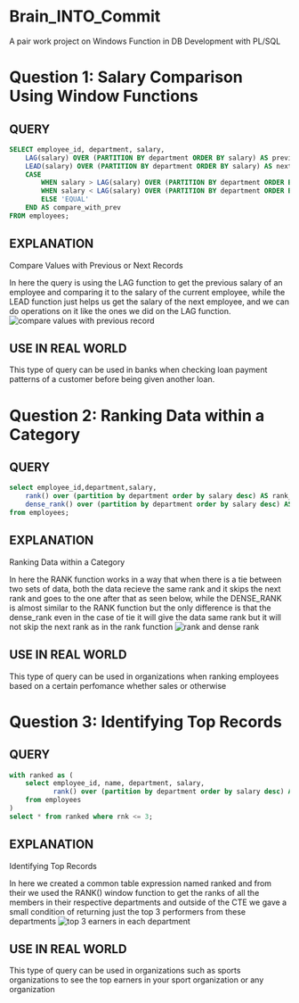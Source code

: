 # Brain_INTO_Commit
A pair work project on Windows Function in DB Development with PL/SQL

# Question 1: Salary Comparison Using Window Functions

## QUERY

```sql
SELECT employee_id, department, salary,
    LAG(salary) OVER (PARTITION BY department ORDER BY salary) AS previous_salary,
    LEAD(salary) OVER (PARTITION BY department ORDER BY salary) AS next_salary,
    CASE
        WHEN salary > LAG(salary) OVER (PARTITION BY department ORDER BY salary) THEN 'HIGHER'
        WHEN salary < LAG(salary) OVER (PARTITION BY department ORDER BY salary) THEN 'LOWER'
        ELSE 'EQUAL'
    END AS compare_with_prev
FROM employees;
```
## EXPLANATION

Compare Values with Previous or Next Records

In here the query is using the LAG function to get the previous salary of an employee and comparing it to the salary of the current employee,
while the LEAD function just helps us get the salary of the next employee, and we can do operations on it like the ones we did on the LAG function.
![compare values with previous record](https://github.com/user-attachments/assets/52b831ea-a8e3-455c-be70-508d835a6568)


## USE IN REAL WORLD

This type of query can be used in banks when checking loan payment patterns of a customer before being given another loan.




# Question 2: Ranking Data within a Category

## QUERY

```sql
select employee_id,department,salary,
    rank() over (partition by department order by salary desc) AS rank_salary,
    dense_rank() over (partition by department order by salary desc) AS dense_rank_salary
from employees;
```
## EXPLANATION

Ranking Data within a Category

In here the RANK function works in a way that when there is a tie between two sets of data, both the data recieve the same rank and it skips the next rank and goes to the one after that as seen below,
while the DENSE_RANK is almost similar to the RANK function but the only difference is that the dense_rank even in the case of tie it will give the data same rank but it will not skip the next rank as in the rank function
![rank and dense rank](https://github.com/user-attachments/assets/1716839f-198c-4cc4-a4c4-cb8cf23744c3)



## USE IN REAL WORLD

This type of query can be used in organizations when ranking employees based on a certain perfomance whether sales or otherwise



# Question 3: Identifying Top Records

## QUERY

```sql
with ranked as (
    select employee_id, name, department, salary,
           rank() over (partition by department order by salary desc) AS rnk
    from employees
)
select * from ranked where rnk <= 3;
```
## EXPLANATION

 Identifying Top Records

In here we created a common table expression named ranked and from their we used the RANK() window function to get the ranks of all the members in their respective departments and outside of the CTE we gave a small condition of returning just the top 3 performers from these departments
![top 3 earners in each department](https://github.com/user-attachments/assets/02518bb6-2419-4d1b-87ac-b129fcb53566)




## USE IN REAL WORLD

This type of query can be used in organizations such as sports organizations to see the top earners in your sport organization or any organization
